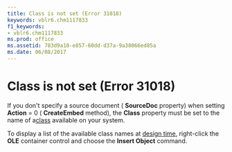 ```yaml
---
title: Class is not set (Error 31018)
keywords: vblr6.chm1117833
f1_keywords:
- vblr6.chm1117833
ms.prod: office
ms.assetid: 783d9a10-e857-60dd-d37a-9a38066ed85a
ms.date: 06/08/2017
---
```



# Class is not set (Error 31018)

If you don't specify a source document ( **SourceDoc** property) when setting **Action** = 0 ( **CreateEmbed** method), the **Class** property must be set to the name of a[class](vbe-glossary.md) available on your system.

To display a list of the available class names at [design time](vbe-glossary.md), right-click the **OLE** container control and choose the **Insert Object** command.

